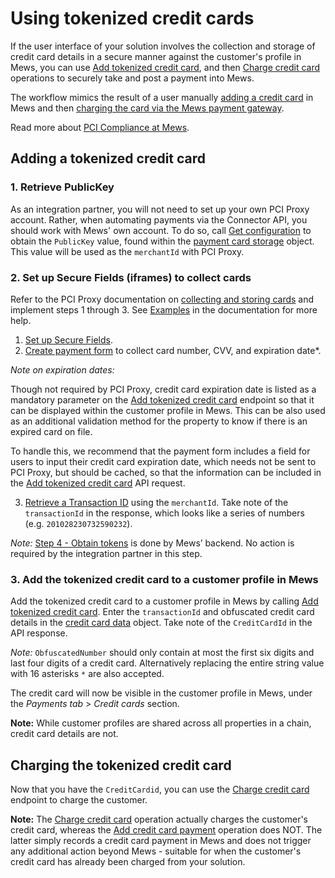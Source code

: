 # Using tokenized credit cards

If the user interface of your solution involves the collection and storage of credit card details in a secure manner against the customer's profile in Mews, you can use [Add tokenized credit card](../operations/finance#add-tokenized-credit-card), and then [Charge credit card](../operations/finance#charge-credit-card) operations to securely take and post a payment into Mews.

The workflow mimics the result of a user manually [adding a credit card](https://mews.force.com/s/article/add-a-new-payment-card?language=en_US) in Mews and then [charging the card via the Mews payment gateway](https://intercom.help/mews-systems/en/articles/4245460-take-a-payment).

Read more about [PCI Compliance at Mews](https://mews.force.com/s/article/pci-compliance?language=en_US).

## Adding a tokenized credit card

### 1. Retrieve PublicKey

As an integration partner, you will not need to set up your own PCI Proxy account. Rather, when automating payments via the Connector API, you should work with Mews' own account. To do so, call [Get configuration](../operations/configuration#get-configuration) to obtain the `PublicKey` value, found within the [payment card storage](../operations/configuration#payment-card-storage) object. This value will be used as the `merchantId` with PCI Proxy.

### 2. Set up Secure Fields (iframes) to collect cards

Refer to the PCI Proxy documentation on [collecting and storing cards](https://docs.pci-proxy.com/collect-and-store-cards/capture-iframes#3-retrieve-a-transaction-id) and implement steps 1 through 3. See [Examples](https://docs.pci-proxy.com/collect-and-store-cards/capture-iframes#examples) in the documentation for more help.
1. [Set up Secure Fields](https://docs.pci-proxy.com/collect-and-store-cards/capture-iframes#1-setup-secure-fields).
2. [Create payment form](https://docs.pci-proxy.com/collect-and-store-cards/capture-iframes#1-setup-secure-fields) to collect card number, CVV, and expiration date*.

*Note on expiration dates:* 

Though not required by PCI Proxy, credit card expiration date is listed as a mandatory parameter on the [Add tokenized credit card](../operations/finance#add-tokenized-credit-card) endpoint so that it can be displayed within the customer profile in Mews. This can be also used as an additional validation method for the property to know if there is an expired card on file.

To handle this, we recommend that the payment form includes a field for users to input their credit card expiration date, which needs not be sent to PCI Proxy, but should be cached, so that the information can be included in the [Add tokenized credit card](../operations/finance#add-tokenized-credit-card) API request. 

3. [Retrieve a Transaction ID](https://docs.pci-proxy.com/collect-and-store-cards/capture-iframes#3-retrieve-a-transaction-id) using the `merchantId`. Take note of the `transactionId` in the response, which looks like a series of numbers (e.g. `201028230732590232`).

*Note:* [Step 4 - Obtain tokens](https://docs.pci-proxy.com/collect-and-store-cards/capture-iframes#4-obtain-tokens) is done by Mews’ backend. No action is required by the integration partner in this step.

### 3. Add the tokenized credit card to a customer profile in Mews

Add the tokenized credit card to a customer profile in Mews by calling [Add tokenized credit card](../operations/finance#add-tokenized-credit-card). Enter the `transactionId` and obfuscated credit card details in the [credit card data](../operations/finance#credit-card-data) object. Take note of the `CreditCardId` in the API response.

*Note:* `ObfuscatedNumber` should only contain at most the first six digits and last four digits of a credit card. Alternatively replacing the entire string value with 16 asterisks `*` are also accepted.

The credit card will now be visible in the customer profile in Mews, under the *Payments tab* > *Credit cards* section. 

**Note:** While customer profiles are shared across all properties in a chain, credit card details are not. 

## Charging the tokenized credit card

Now that you have the `CreditCardid`, you can use the [Charge credit card](../operations/finance#charge-credit-card) endpoint to charge the customer. 

**Note:** The [Charge credit card](../operations/finance#charge-credit-card) operation actually charges the customer's credit card, whereas the [Add credit card payment](../operations/finance#add-credit-card-payment) operation does NOT. The latter simply records a credit card payment in Mews and does not trigger any additional action beyond Mews - suitable for when the customer's credit card has already been charged from your solution.




